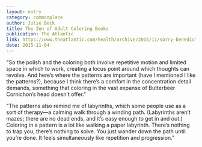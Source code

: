 ```yaml
---
layout: entry
category: commonplace
author: Julie Beck
title: The Zen of Adult Coloring Books
publication: The Atlantic
link: https://www.theatlantic.com/health/archive/2015/11/sorry-benedict-cumberbatch-your-head-is-fine/414010/
date: 2015-11-04
---
```


"So the polish and the coloring both involve repetitive motion and limited space in which to work, creating a locus point around which thoughts can revolve. And here’s where the patterns are important (have I mentioned I like the patterns?), because I think there’s a comfort in the concentration detail demands, something that coloring in the vast expanse of Butterbeer Cornichon’s head doesn’t offer."

"The patterns also remind me of labyrinths, which some people use as a sort of therapy—a calming walk through a winding path. (Labyrinths aren’t mazes; there are no dead ends, and it’s easy enough to get in and out.) Coloring in a pattern is a lot like walking a paper labyrinth. There’s nothing to trap you, there’s nothing to solve. You just wander down the path until you’re done. It feels simultaneously like repetition and progression."
